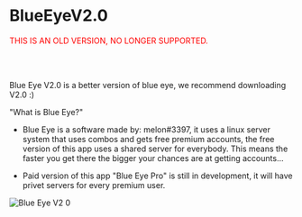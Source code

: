 # BlueEyeV2.0



<span style="color: red">THIS IS AN OLD VERSION, NO LONGER SUPPORTED.</span>




<br>
<br>










Blue Eye V2.0 is a better version of blue eye, we recommend downloading V2.0 :)


"What is Blue Eye?"

  - Blue Eye is a software made by: melon#3397, it uses a linux server system that uses combos and gets free premium accounts, the free version of this app uses a shared server for everybody. This means the faster you get there the bigger your chances are at getting accounts...

  - Paid version of this app "Blue Eye Pro" is still in development, it will have privet servers for every premium user.




![Blue Eye V2 0](https://user-images.githubusercontent.com/61595428/141612221-bf793069-5195-4fc7-98d3-72d52ae358ad.gif)
